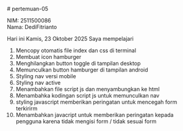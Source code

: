 # pertemuan-05

NIM: 2511500086<br>
Nama: DediFitrianto<br>

Hari ini Kamis, 23 Oktober 2025 Saya mempelajari
<ol>
    <li>Mencopy otomatis file index dan css di terminal</li>
    <li>Membuat icon hamburger</li>
    <li>Menghilangkan button toggle di tampilan desktop</li>
    <li>Memunculkan button hamburger di tampilan android</li>
    <li>Styling nav versi mobile</li>
    <li>Styling nav active</li>
    <li>Menambahkan file script js dan menyambungkan ke html</li>
    <li>Menambahka kodingan script js untuk memunculkan nav</li>
    <li>styling javascript memberikan peringatan untuk mencegah form terkirirm</li>
    <li>Menambahkan javacript untuk memberikan peringatan kepada pengguna karena tidak mengisi form / tidak sesuai form</li>
</ol>